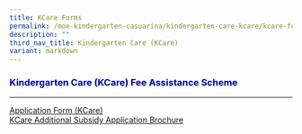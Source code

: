 ```yaml
---
title: KCare Forms
permalink: /moe-kindergarten-casuarina/kindergarten-care-kcare/kcare-forms/
description: ""
third_nav_title: Kindergarten Care (KCare)
variant: markdown
---
```

<h3 style="color:DarkBlue;">Kindergarten Care (KCare) Fee Assistance Scheme</h3>

---
[Application Form (KCare)](/files/MK@Casuarina/Forms/kcare%20additional%20subsidy%20application%20form%20may2023.pdf)<br>
[KCare Additional Subsidy Application Brochure](/files/MK@Casuarina/KCare/KCare_AS_Application_Brochure.pdf)